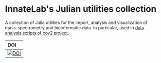 # InnateLab's Julian utilities collection

A collection of Julia utilities for the import, analysis and visualization of mass-spectrometry and bioinformatic data.
In particular, used in [data analysis scripts of cov2 project](https://github.com/innatelab/cov2).

| DOI |
|:----|
| [![DOI](https://zenodo.org/badge/339019673.svg)](https://zenodo.org/badge/latestdoi/339019673) |
